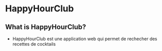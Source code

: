 
# HappyHourClub

## What is HappyHourClub?
- HappyHourClub est une application web qui permet de rechecher des recettes de cocktails

